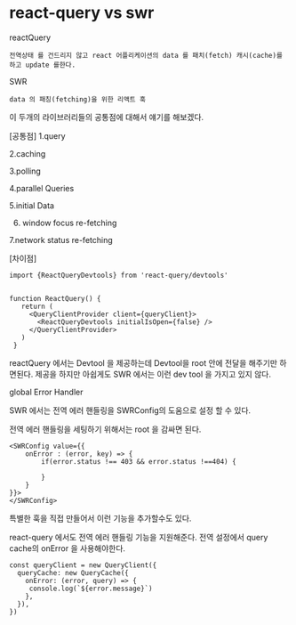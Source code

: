 # react-query vs swr

reactQuery

```
전역상태 를 건드리지 않고 react 어플리케이션의 data 를 패치(fetch) 캐시(cache)를 하고 update 를한다.
```

SWR

```
data 의 패칭(fetching)을 위한 리액트 훅
```

이 두개의 라이브러리들의 공통점에 대해서 얘기를 해보겠다.

[공통점]
1.query

2.caching

3.polling

4.parallel Queries

5.initial Data

6. window focus re-fetching

7.network status re-fetching

[차이점]

```
import {ReactQueryDevtools} from 'react-query/devtools'


function ReactQuery() {
   return (
     <QueryClientProvider client={queryClient}>
       <ReactQueryDevtools initialIsOpen={false} />
     </QueryClientProvider>
   )
 }

```

reactQuery 에서는 Devtool 을 제공하는데 Devtool을 root 안에 전달을 해주기만 하면된다. 제공을 하지만 아쉽게도 SWR 에서는 이런 dev tool 을 가지고 있지 않다.

global Error Handler

SWR 에서는 전역 에러 핸들링을 SWRConfig의 도움으로 설정 할 수 있다.

전역 에러 핸들링을 세팅하기 위해서는 root 을 감싸면 된다.

```
<SWRConfig value={{
    onError : (error, key) => {
        if(error.status !== 403 && error.status !==404) {

        }
    }
}}>
</SWRConfig>
```

특별한 훅을 직접 만들어서 이런 기능을 추가할수도 있다.

react-query 에서도 전역 에러 핸들링 기능을 지원해준다.
전역 설정에서 query cache의 onError 을 사용해야한다.

```
const queryClient = new QueryClient({
  queryCache: new QueryCache({
    onError: (error, query) => {
     console.log(`${error.message}`)
    },
  }),
})
```
